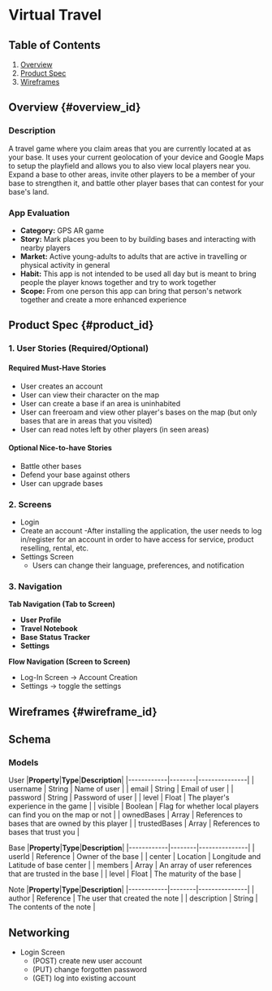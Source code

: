 # **Virtual Travel**
## **Table of Contents**
1. [Overview](#overview_id)
2. [Product Spec](#product_id)
3. [Wireframes](#wireframe_id)
## **Overview** {#overview_id}
### **Description**
A travel game where you claim areas that you are currently located at as your base. It uses your current geolocation of your device and Google Maps to setup the playfield and allows you to also view local players near you. Expand a base to other areas, invite other players to be a member of your base to strengthen it, and battle other player bases that can contest for your base's land.

### **App Evaluation**
- **Category:** GPS AR game
- **Story:** Mark places you been to by building bases and interacting with nearby players
- **Market:** Active young-adults to adults that are active in travelling or physical activity in general
- **Habit:** This app is not intended to be used all day but is meant to bring people the player knows together and try to work together
- **Scope:** From one person this app can bring that person's network together and create a more enhanced experience

## **Product Spec** {#product_id}

### 1.	User Stories (Required/Optional)
#### **Required Must-Have Stories**
- User creates an account
- User can view their character on the map
- User can create a base if an area is uninhabited
- User can freeroam and view other player's bases on the map (but only bases that are in areas that you visited)
- User can read notes left by other players (in seen areas)

#### **Optional Nice-to-have Stories**
- Battle other bases
- Defend your base against others
- User can upgrade bases

### 2.	Screens 
- Login
- Create an account
	-After installing the application, the user needs to log in/register for an account in order to have access for service, product reselling, rental, etc.
- Settings Screen 
	- Users can change their language, preferences, and notification 

### **3.	Navigation**
**Tab Navigation (Tab to Screen)**
- **User Profile**
- **Travel Notebook**
- **Base Status Tracker**
- **Settings**

**Flow Navigation (Screen to Screen)**
- Log-In Screen -> Account Creation
- Settings -> toggle the settings

## Wireframes {#wireframe_id}

## Schema

### **Models**
User
|**Property**|**Type**|**Description**|
|------------|--------|---------------|
| username | String | Name of user |
| email  | String | Email of user |
| password | String | Password of user |
| level | Float | The player's experience in the game |
| visible | Boolean | Flag for whether local players can find you on the map or not |
| ownedBases | Array | References to bases that are owned by this player |
| trustedBases | Array | References to bases that trust you |

Base
|**Property**|**Type**|**Description**|
|------------|--------|---------------|
| userId | Reference | Owner of the base |
| center | Location | Longitude and Latitude of base center |
| members | Array | An array of user references that are trusted in the base |
| level | Float | The maturity of the base |

Note
|**Property**|**Type**|**Description**|
|------------|--------|---------------|
| author | Reference | The user that created the note |
| description | String | The contents of the note |

## **Networking**
- Login Screen
	- (POST) create new user account
	- (PUT) change forgotten password
	- (GET) log into existing account
